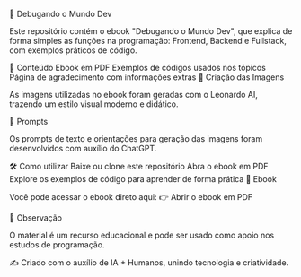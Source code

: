 📘 Debugando o Mundo Dev

Este repositório contém o ebook "Debugando o Mundo Dev", que explica de forma simples as funções na programação: Frontend, Backend e Fullstack, com exemplos práticos de código.

📂 Conteúdo
Ebook em PDF
Exemplos de códigos usados nos tópicos
Página de agradecimento com informações extras
🎨 Criação das Imagens

As imagens utilizadas no ebook foram geradas com o Leonardo AI, trazendo um estilo visual moderno e didático.

🤖 Prompts

Os prompts de texto e orientações para geração das imagens foram desenvolvidos com auxílio do ChatGPT.

🛠️ Como utilizar
Baixe ou clone este repositório
Abra o ebook em PDF
Explore os exemplos de código para aprender de forma prática
📖 Ebook

Você pode acessar o ebook direto aqui:
👉 Abrir o ebook em PDF

📌 Observação

O material é um recurso educacional e pode ser usado como apoio nos estudos de programação.

✍️ Criado com o auxílio de IA + Humanos, unindo tecnologia e criatividade.